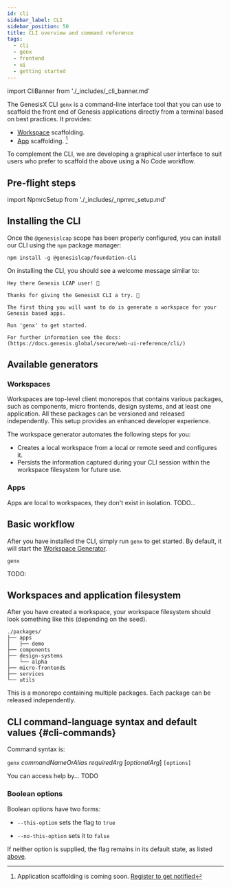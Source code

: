 ```yaml
---
id: cli
sidebar_label: CLI
sidebar_position: 50
title: CLI overview and command reference
tags:
  - cli
  - genx
  - frontend
  - ui
  - getting started
---
```


import CliBanner from './_includes/_cli_banner.md'

<CliBanner />

The GenesisX CLI `genx` is a command-line interface tool that you can use to scaffold the front end of Genesis
applications directly from a terminal based on best practices. It provides:

- [Workspace](#workspaces) scaffolding.
- [App](#apps) scaffolding. [^1]

To complement the CLI, we are developing a graphical user interface to suit users who prefer to scaffold the above using a No Code workflow.

## Pre-flight steps

import NpmrcSetup from './_includes/_npmrc_setup.md'

<NpmrcSetup />

## Installing the CLI

Once the `@genesislcap` scope has been properly configured, you can install our CLI using the `npm` package manager:

```shell
npm install -g @genesislcap/foundation-cli
```

On installing the CLI, you should see a welcome message similar to:

```text
Hey there Genesis LCAP user! 👋

Thanks for giving the GenesisX CLI a try. 🎉

The first thing you will want to do is generate a workspace for your Genesis based apps.

Run 'genx' to get started.

For further information see the docs: (https://docs.genesis.global/secure/web-ui-reference/cli/)
```

## Available generators

### Workspaces

Workspaces are top-level client monorepos that contains various packages, such as components, micro frontends,
design systems, and at least one application. All these packages can be versioned and released independently.
This setup provides an enhanced developer experience.

The workspace generator automates the following steps for you:
- Creates a local workspace from a local or remote seed and configures it.
- Persists the information captured during your CLI session within the workspace filesystem for future use.

### Apps

Apps are local to workspaces, they don't exist in isolation. TODO...

## Basic workflow

After you have installed the CLI, simply run `genx` to get started. By default, it will start the
[Workspace Generator](#workspaces).

```shell
genx
```

TODO:

## Workspaces and application filesystem

After you have created a workspace, your workspace filesystem should look something like this (depending on the seed).

```shell
./packages/
├── apps
│   ├── demo
├── components
├── design-systems
│   └── alpha
├── micro-frontends
├── services
└── utils
```

This is a monorepo containing multiple packages. Each package can be released independently.

## CLI command-language syntax and default values {#cli-commands}

Command syntax is:

`genx` *commandNameOrAlias* *requiredArg* [*optionalArg*] `[options]`

You can access help by... TODO

### Boolean options

Boolean options have two forms: 

* `--this-option` sets the flag to `true` 

* `--no-this-option` sets it to `false`

If neither option is supplied, the flag remains in its default state, as listed [above](#cli-commands).

[^1]: Application scaffolding is coming soon. [Register to get notified](https://genesis.global/contact-us/)
